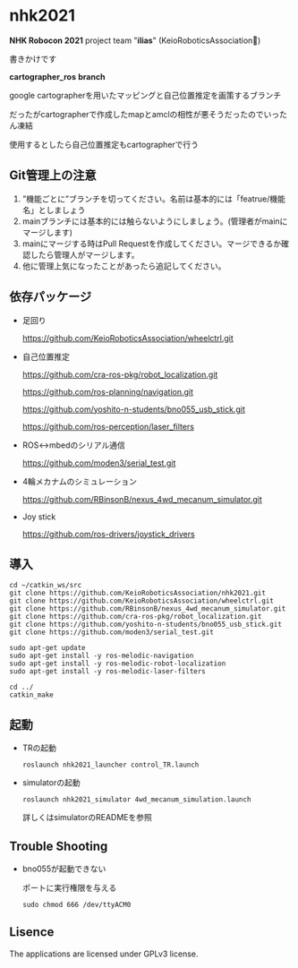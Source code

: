 # nhk2021

**NHK Robocon 2021** project  team "**ilias**" (KeioRoboticsAssociation:robot:)

書きかけです



**cartographer_ros** **branch**

google cartographerを用いたマッピングと自己位置推定を画策するブランチ

だったがcartographerで作成したmapとamclの相性が悪そうだったのでいったん凍結

使用するとしたら自己位置推定もcartographerで行う



## Git管理上の注意

1. ”機能ごとに”ブランチを切ってください。名前は基本的には「featrue/機能名」としましょう
1. mainブランチには基本的には触らないようにしましょう。(管理者がmainにマージします)
2. mainにマージする時はPull Requestを作成してください。マージできるか確認したら管理人がマージします。
3. 他に管理上気になったことがあったら追記してください。



## 依存パッケージ

- 足回り

  https://github.com/KeioRoboticsAssociation/wheelctrl.git

- 自己位置推定

  https://github.com/cra-ros-pkg/robot_localization.git

  https://github.com/ros-planning/navigation.git

  https://github.com/yoshito-n-students/bno055_usb_stick.git

  https://github.com/ros-perception/laser_filters

- ROS<->mbedのシリアル通信

  https://github.com/moden3/serial_test.git

- 4輪メカナムのシミュレーション

  https://github.com/RBinsonB/nexus_4wd_mecanum_simulator.git

- Joy stick

  https://github.com/ros-drivers/joystick_drivers



## 導入

```shell
cd ~/catkin_ws/src
git clone https://github.com/KeioRoboticsAssociation/nhk2021.git
git clone https://github.com/KeioRoboticsAssociation/wheelctrl.git
git clone https://github.com/RBinsonB/nexus_4wd_mecanum_simulator.git
git clone https://github.com/cra-ros-pkg/robot_localization.git
git clone https://github.com/yoshito-n-students/bno055_usb_stick.git
git clone https://github.com/moden3/serial_test.git

sudo apt-get update
sudo apt-get install -y ros-melodic-navigation
sudo apt-get install -y ros-melodic-robot-localization
sudo apt-get install -y ros-melodic-laser-filters

cd ../
catkin_make
```



## 起動

- TRの起動

  ```shell
  roslaunch nhk2021_launcher control_TR.launch
  ```

- simulatorの起動

  ```shell
  roslaunch nhk2021_simulator 4wd_mecanum_simulation.launch
  ```

  詳しくはsimulatorのREADMEを参照



## Trouble Shooting

- bno055が起動できない

  ポートに実行権限を与える

  ```shell
  sudo chmod 666 /dev/ttyACM0
  ```



## Lisence

The applications are licensed under GPLv3 license.
